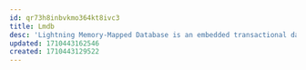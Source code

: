 ```yaml
---
id: qr73h8inbvkmo364kt8ivc3
title: Lmdb
desc: 'Lightning Memory-Mapped Database is an embedded transactional database in the form of a key-value store.'
updated: 1710443162546
created: 1710443129522
---
```

